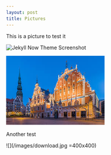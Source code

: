 ```yaml
---
layout: post
title: Pictures
---
```



This is a picture to test it

![Jekyll Now Theme Screenshot](/images/jekyll-now-theme-screenshot.jpg "Jekyll Now Theme Screenshot")

![Riga](/images/download.jpg "Riga")


Another test

![](/images/download.jpg =400x400)
